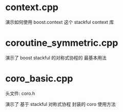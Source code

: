 # context.cpp

演示如何使用 boost.context 这个 stackful context 库

# coroutine_symmetric.cpp

演示了 boost stackful 的对称式协程的 最基本用法

# coro_basic.cpp

头文件: coro.h

演示了 基于 stackful 对称式协程 封装的 coro 使用方法

